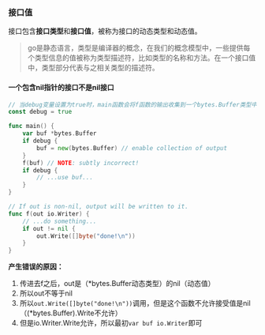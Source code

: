 ### 接口值
接口包含**接口类型**和**接口值**，被称为接口的动态类型和动态值。

> go是静态语言，类型是编译器的概念，在我们的概念模型中，一些提供每个类型信息的值被称为类型描述符，比如类型的名称和方法。在一个接口值中，类型部分代表与之相关类型的描述符。

#### 一个包含nil指针的接口不是nil接口
```go
// 当debug变量设置为true时，main函数会将f函数的输出收集到一个bytes.Buffer类型中。
const debug = true

func main() {
    var buf *bytes.Buffer
    if debug {
        buf = new(bytes.Buffer) // enable collection of output
    }
    f(buf) // NOTE: subtly incorrect!
    if debug {
        // ...use buf...
    }
}

// If out is non-nil, output will be written to it.
func f(out io.Writer) {
    // ...do something...
    if out != nil {
        out.Write([]byte("done!\n"))
    }
}
```
**产生错误的原因：**
1. 传进去f之后，out是（*bytes.Buffer动态类型）的nil（动态值）
2. 所以out不等于nil
3. 所以`out.Write([]byte("done!\n"))`调用，但是这个函数不允许接受值是nil（(*bytes.Buffer).Write不允许）
4. 但是io.Writer.Write允许，所以最初`var buf io.Writer`即可